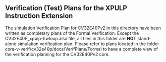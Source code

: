 ## Verification (Test) Plans for the XPULP Instruction Extension

The simulation Verification Plan for CV32E40Pv2 in this directory have been written as completary plans of the Formal Verification. 
Except the CV32E40P_xpulp-hwloop.xlsx file, all files in this folder are **NOT** stand-alone simulation verification plan. Please refer to plans located in the folder core-v-verif/cv32e40p/docs/VerifPlans/Formal to have a complete view of the verification planning for the CV32E40Pv2 core. 

